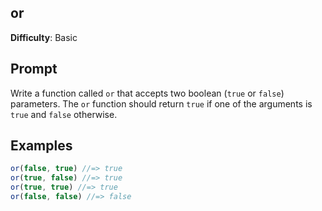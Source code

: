 ## or

**Difficulty**: Basic 

## Prompt 

Write a function called `or` that accepts two boolean (`true` or `false`) parameters. The `or` function should return `true` if one of the arguments is `true` and `false` otherwise.

## Examples

```js
or(false, true) //=> true 
or(true, false) //=> true 
or(true, true) //=> true 
or(false, false) //=> false
```